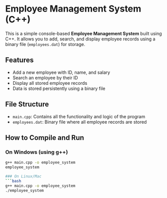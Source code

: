 # Employee Management System (C++)

This is a simple console-based **Employee Management System** built using C++. It allows you to add, search, and display employee records using a binary file (`employees.dat`) for storage.

## Features

- Add a new employee with ID, name, and salary
- Search an employee by their ID
- Display all stored employee records
- Data is stored persistently using a binary file

## File Structure

- `main.cpp`: Contains all the functionality and logic of the program
- `employees.dat`: Binary file where all employee records are stored

## How to Compile and Run

### On Windows (using g++)

```bash
g++ main.cpp -o employee_system
employee_system

### On Linux/Mac
```bash
g++ main.cpp -o employee_system
./employee_system
